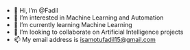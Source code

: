 - 👋 Hi, I’m @Fadil
- 👀 I’m interested in Machine Learning and Automation
- 🌱 I’m currently learning Machine Learning
- 💞️ I’m looking to collaborate on Artificial Intelligence projects 
- 📫 My email address is isamotufadil15@gmail.com

